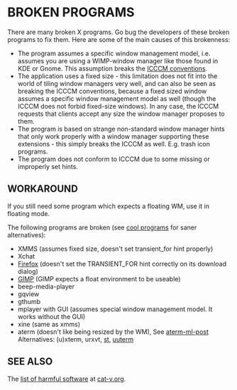 BROKEN PROGRAMS
===============

There are many broken X programs. Go bug the developers of these broken
programs to fix them. Here are some of the main causes of this brokenness:

* The program assumes a specific window management model, i.e.
  assumes you are using a WIMP-window manager like those
  found in KDE or Gnome. This assumption breaks the 
  [ICCCM conventions][icccm].
* The application uses a fixed size - this limitation does not fit
  into the world of tiling window managers very well, and can also be
  seen as breaking the ICCCM conventions, because a fixed sized window
  assumes a specific window management model as well (though the ICCCM
  does not forbid fixed-size windows). In any case, the ICCCM requests
  that clients accept any size the window manager proposes to them.
* The program is based on strange non-standard window manager
  hints that only work properly with a window manager supporting these
  extensions - this simply breaks the ICCCM as well. E.g. trash icon
  programs.
* The program does not conform to ICCCM due to some missing or
  improperly set hints.

WORKAROUND
----------

If you still need some program which expects a floating WM, use it in
floating mode.

The following programs are broken (see [cool
programs](/common/cool_programs.html) for saner alternatives):

* XMMS (assumes fixed size, doesn't set transient\_for hint properly)
* Xchat
* [Firefox](http://www.mozilla.org/products/firefox) (doesn't set the TRANSIENT\_FOR hint correctly on its download dialog)
* [GIMP](http://www.gimp.org/) (GIMP expects a float environment to be useable)
* beep-media-player
* gqview
* gthumb
* mplayer with GUI (assumes special window management model. It works without the GUI)
* xine (same as xmms)
* aterm (doesn't like being resized by the WM), See [aterm-ml-post]
	Alternatives: (u)xterm, urxvt, [st][st], [uuterm][uuterm]

SEE ALSO
--------

The [list of harmful software](http://harmful.cat-v.org/software/) at [cat-v.org](http://cat-v.org).

[aterm-ml-post]: http://lists.suckless.org/dev/1102/7141.html
[st]:     http://st.suckless.org/
[uuterm]: http://etalabs.net/uuterm.html
[icccm]:  http://tronche.com/gui/x/icccm/
